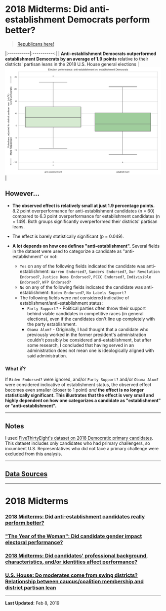 # 2018 Midterms: Did anti-establishment Democrats perform better?

> [Republicans here!](anti-establishment-republicans)

|:-----------|:-----------:|
| **Anti-establishment Democrats outperformed establishment Democrats by an average of 1.9 points** relative to their districts' partisan leans in the 2018 U.S. House general elections | [![Election performance: anti-establishment vs. establishment Democrats](anti-establishment-democrats1.png)](anti-establishment-democrats1.png) |

## However...

* **The observed effect is relatively small at just 1.9 percentage points.** 8.2 point overperformance for anti-establishment candidates (n = 60) compared to 6.3 point overperformance for establishment candidates (n = 149). Both groups significantly overperformed their districts' partisan leans.

* The effect is barely statistically significant (p = 0.049).

* **A lot depends on how one defines "anti-establishment".** Several fields in the dataset were used to categorize a candidate as "anti-establishment" or not:

    * `Yes` on any of the following fields indicated the candidate was anti-establishment: `Warren Endorsed?`, `Sanders Endorsed?`, `Our Revolution Endorsed?`, `Justice Dems Endorsed?`, `PCCC Endorsed?`, `Indivisible Endorsed?`, `WFP Endorsed?`
    * `No` on any of the following fields indicated the candidate was anti-establishment: `Biden Endorsed?`, `No Labels Support?`
    * The following fields were *not* considered indicative of establishment/anti-establishment status:
      * `Party Support?` - Political parties often throw their support behind viable candidates in competitive races (in general elections), even if the candidates don't line up completely with the party establishment.
      * `Obama Alum?` - Originally, I had thought that a candidate who previously worked in the former president's administration couldn't possibly be considered anti-establishment, but after some research, I concluded that having served in an administration does not mean one is ideologically aligned with said administration.

### What if?

If `Biden Endorsed?` were ignored, and/or `Party Support?` and/or `Obama Alum?` were considered indicative of establishment status, the observed effect becomes even smaller (closer to 1 point) *and* **the effect is no longer statistically significant. This illustrates that the effect is very small and highly dependent on how one categorizes a candidate as "establishment" or "anti-establishment".**

***

## Notes

I used [FiveThirtyEight's dataset on 2018 Democratic primary candidates](https://github.com/fivethirtyeight/data/blob/master/primary-candidates-2018/dem_candidates.csv). This dataset includes only candidates who had primary challengers, so incumbent U.S. Representatives who did not face a primary challenge were excluded from this analysis.

***

## [Data Sources](data-sources)

***

# 2018 Midterms

### [2018 Midterms: Did anti-establishment candidates really perform better?](anti-establishment-democrats)

### ["The Year of the Woman": Did candidate gender impact electoral performance?](women-candidates-emily-susan)

### [2018 Midterms: Did candidates' professional background, characteristics, and/or identities affect performance?](characteristics-democrats)

### [U.S. House: Do moderates come from swing districts? Relationship between caucus/coalition membership and district partisan lean](index)

***

**Last Updated:** Feb 8, 2019